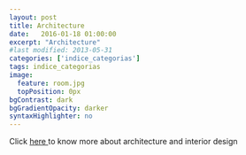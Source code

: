 ```yaml
---
layout: post
title: Architecture
date:   2016-01-18 01:00:00
excerpt: "Architecture"
#last modified: 2013-05-31
categories: ['indice_categorias']
tags: indice_categorias
image:
  feature: room.jpg
  topPosition: 0px
bgContrast: dark
bgGradientOpacity: darker
syntaxHighlighter: no
---
```




<p>
  Click <a href="../index_architecture.html"> here </a> to know more about architecture and interior design
</p>

